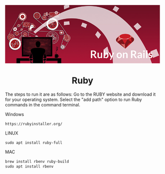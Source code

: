 <img align="center" src="Data/RubyI.jpg" />
<h1 align="center" >Ruby</h1>

<p>The steps to run it are as follows:
Go to the RUBY website and download it for your operating system. Select the "add path" option to run Ruby commands in the command terminal.</p>

Windows
``` Web page
https://rubyinstaller.org/
```

LINUX
``` command terminal
sudo apt install ruby-full
```

MAC
``` command terminal
brew install rbenv ruby-build 
sudo apt install rbenv
```
